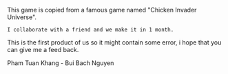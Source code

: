 This game is copied from a famous game named "Chicken Invader Universe".

    I collaborate with a friend and we make it in 1 month.

This is the first product of us so it might contain some error, i hope that you can give me a feed back.

Pham Tuan Khang - Bui Bach Nguyen
